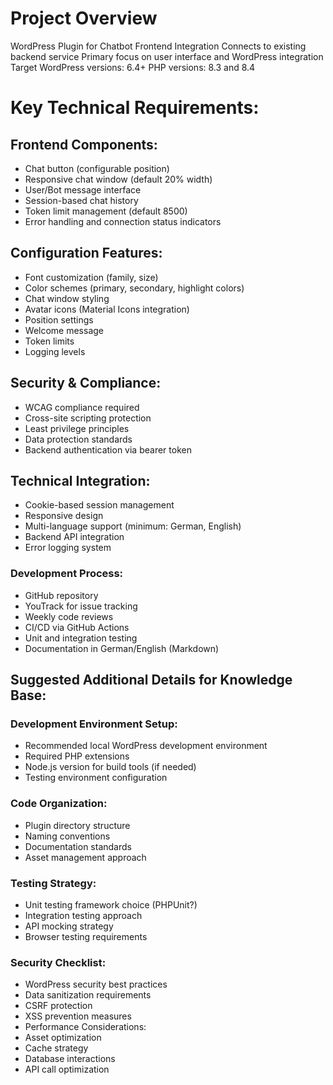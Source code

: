 # Project Overview
WordPress Plugin for Chatbot Frontend Integration
Connects to existing backend service
Primary focus on user interface and WordPress integration
Target WordPress versions: 6.4+
PHP versions: 8.3 and 8.4

# Key Technical Requirements:
## Frontend Components:
 - Chat button (configurable position)
 - Responsive chat window (default 20% width)
 - User/Bot message interface
 - Session-based chat history
 - Token limit management (default 8500)
 - Error handling and connection status indicators

## Configuration Features:
 - Font customization (family, size)
 - Color schemes (primary, secondary, highlight colors)
 - Chat window styling
 - Avatar icons (Material Icons integration)
 - Position settings
 - Welcome message
 - Token limits
 - Logging levels

## Security & Compliance:
 - WCAG compliance required
 - Cross-site scripting protection
 - Least privilege principles
 - Data protection standards
 - Backend authentication via bearer token

## Technical Integration:
 - Cookie-based session management
 - Responsive design
 - Multi-language support (minimum: German, English)
 - Backend API integration
 - Error logging system

### Development Process:
 - GitHub repository
 - YouTrack for issue tracking
 - Weekly code reviews
 - CI/CD via GitHub Actions
 - Unit and integration testing
 - Documentation in German/English (Markdown)

## Suggested Additional Details for Knowledge Base:
### Development Environment Setup:
 - Recommended local WordPress development environment
 - Required PHP extensions
 - Node.js version for build tools (if needed)
 - Testing environment configuration
### Code Organization:
 - Plugin directory structure
 - Naming conventions
 - Documentation standards
 - Asset management approach
### Testing Strategy:
 - Unit testing framework choice (PHPUnit?)
 - Integration testing approach
 - API mocking strategy
 - Browser testing requirements
### Security Checklist:
 - WordPress security best practices
 - Data sanitization requirements
 - CSRF protection
 - XSS prevention measures
 - Performance Considerations:
 - Asset optimization
 - Cache strategy
 - Database interactions
 - API call optimization